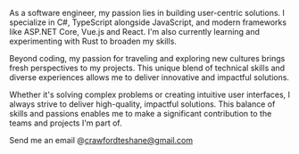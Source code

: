 As a software engineer, my passion lies in building user-centric solutions. I specialize in C#, TypeScript alongside JavaScript, and modern frameworks like ASP.NET Core, Vue.js and React. I'm also currently learning and experimenting with Rust to broaden my skills.

Beyond coding, my passion for traveling and exploring new cultures brings fresh perspectives to my projects. This unique blend of technical skills and diverse experiences allows me to deliver innovative and impactful solutions.

Whether it's solving complex problems or creating intuitive user interfaces, I always strive to deliver high-quality, impactful solutions. This balance of skills and passions enables me to make a significant contribution to the teams and projects I'm part of.

Send me an email @<crawfordteshane@gmail.com>
